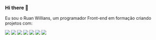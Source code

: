 ### Hi there 👋

Eu sou o Ruan Willians, um programador Front-end em formação criando projetos com:

<img src="https://img.shields.io/badge/HTML5-E34F26?style=for-the-badge&logo=html5&logoColor=white"/>
<img src="https://img.shields.io/badge/CSS3-1572B6?style=for-the-badge&logo=css3&logoColor=white"/>
<img src="https://img.shields.io/badge/JavaScript-F7DF1E?style=for-the-badge&logo=javascript&logoColor=black"/>
<img src="https://img.shields.io/badge/VueJS-2E8B57?style=for-the-badge&logo=node&logoColor=white"/>
<img src="https://img.shields.io/badge/NodeJS-2E8B57?style=for-the-badge&logo=node&logoColor=white"/>
<img src="https://img.shields.io/badge/MongoDB-2E8B57?style=for-the-badge&logo=mongo&logoColor=white"/>
<img src="https://img.shields.io/badge/SQL-1572B6?style=for-the-badge&logo=sql&logoColor=white"/>
